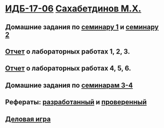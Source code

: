 # [ИДБ-17-06](https://github.com/stankin/design-part-1/wiki/list-idb-17-06) [Сахабетдинов М.Х.](https://github.com/MartyStev/SakhabetdinovMarat.github.io)

## Домашние задания по [семинару 1](https://github.com/stankin/design-part-1/wiki/sem1#%D0%9C%D0%B0%D0%BA%D1%81%D0%B8%D0%BC%D0%BE%D0%B2%D0%B0-%D0%9E%D0%BB%D1%8C%D0%B3%D0%B0) и [семинару 2](https://github.com/stankin/design-part-1/wiki/sem2#%D0%9C%D0%B0%D0%BA%D1%81%D0%B8%D0%BC%D0%BE%D0%B2%D0%B0-%D0%9E%D0%BB%D1%8C%D0%B3%D0%B0)

## [Отчет](https://github.com/MartyStev/SakhabetdinovMarat.github.io/wiki/%D0%9E%D1%82%D1%87%D0%B5%D1%82-%D0%BE-%D0%BB%D0%B0%D0%B1%D0%BE%D1%80%D0%B0%D1%82%D0%BE%D1%80%D0%BD%D1%8B%D1%85-%D1%80%D0%B0%D0%B1%D0%BE%D1%82%D0%B0%D1%85-%E2%84%961,-2,-3.) о лабораторных работах 1, 2, 3.

## [Отчет](https://github.com/stankin/oop-stat/tree/master/2xApple) о лабораторных работах 4, 5, 6.

## Домашние задания по [семинарам 3-4](https://github.com/MartyStev/SakhabetdinovMarat.github.io/wiki/%D0%94%D0%B5%D0%BB%D0%BE%D0%B2%D0%B0%D1%8F-%D0%B8%D0%B3%D1%80%D0%B0)


## Рефераты: [разработанный](https://github.com/stankin/design-part-1/wiki/exam16-1) и [проверенный](https://github.com/stankin/design-part-1/wiki)

## [Деловая игра](https://github.com/MartyStev/SakhabetdinovMarat.github.io/wiki/%D0%94%D0%B5%D0%BB%D0%BE%D0%B2%D0%B0%D1%8F-%D0%B8%D0%B3%D1%80%D0%B0)
